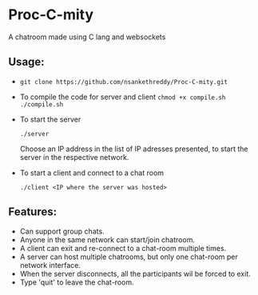 # Proc-C-mity
A chatroom made using C lang and websockets


## Usage:

-   
    ``` git clone https://github.com/nsankethreddy/Proc-C-mity.git ```

- To compile the code for server and client
    ``` chmod +x compile.sh ```
    ``` ./compile.sh ```

- To start the server
  
    ``` ./server ```

    Choose an IP address in the list of IP adresses presented, to start the server in the respective network.

- To start a client and connect to a chat room
  
    ``` ./client <IP where the server was hosted> ```

## Features:

- Can support group chats.
- Anyone in the same network can start/join chatroom.
- A client can exit and re-connect to a chat-room multiple times.
- A server can host multiple chatrooms, but only one chat-room per network interface.
- When the server disconnects, all the participants wil be forced to exit.
- Type 'quit' to leave the chat-room.
